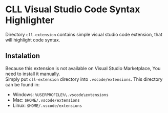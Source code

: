 # CLL Visual Studio Code Syntax Highlighter

Directory `cll-extension` contains simple visual studio code extension, that will highlight code syntax.

## Instalation

Because this extension is not available on Visual Studio Marketplace, You need to install it manually.  
Simply put `cll-extension` directory into `.vscode/extensions`. This directory can be found in:

- Windows: `%USERPROFILE%\.vscode\extensions`
- Mac: `$HOME/.vscode/extensions`
- Linux: `$HOME/.vscode/extensions`
